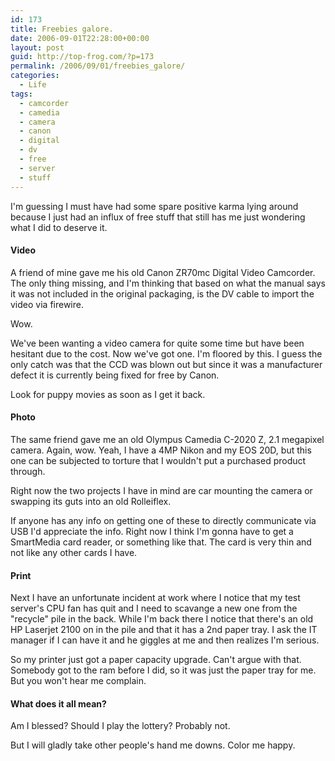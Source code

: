 ```yaml
---
id: 173
title: Freebies galore.
date: 2006-09-01T22:28:00+00:00
layout: post
guid: http://top-frog.com/?p=173
permalink: /2006/09/01/freebies_galore/
categories:
  - Life
tags:
  - camcorder
  - camedia
  - camera
  - canon
  - digital
  - dv
  - free
  - server
  - stuff
---
```

I'm guessing I must have had some spare positive karma lying around because I just had an influx of free stuff that still has me just wondering what I did to deserve it.



#### Video

A friend of mine gave me his old Canon ZR70mc Digital Video Camcorder. The only thing missing, and I'm thinking that based on what the manual says it was not included in the original packaging, is the DV cable to import the video via firewire.

Wow.

We've been wanting a video camera for quite some time but have been hesitant due to the cost. Now we've got one. I'm floored by this. I guess the only catch was that the CCD was blown out but since it was a manufacturer defect it is currently being fixed for free by Canon.

Look for puppy movies as soon as I get it back.

#### Photo

The same friend gave me an old Olympus Camedia C-2020 Z, 2.1 megapixel camera. Again, wow. Yeah, I have a 4MP Nikon and my EOS 20D, but this one can be subjected to torture that I wouldn't put a purchased product through. 

Right now the two projects I have in mind are car mounting the camera or swapping its guts into an old Rolleiflex.

If anyone has any info on getting one of these to directly communicate via USB I'd appreciate the info. Right now I think I'm gonna have to get a SmartMedia card reader, or something like that. The card is very thin and not like any other cards I have. 

#### Print

Next I have an unfortunate incident at work where I notice that my test server's CPU fan has quit and I need to scavange a new one from the "recycle" pile in the back. While I'm back there I notice that there's an old HP Laserjet 2100 on in the pile and that it has a 2nd paper tray. I ask the IT manager if I can have it and he giggles at me and then realizes I'm serious. 

So my printer just got a paper capacity upgrade. Can't argue with that. Somebody got to the ram before I did, so it was just the paper tray for me. But you won't hear me complain.

#### What does it all mean?

Am I blessed? Should I play the lottery? Probably not.

But I will gladly take other people's hand me downs. Color me happy.